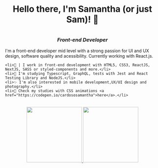 <div align="center">
           <h1>Hello there, I'm Samantha (or just Sam)! 👋<h1>
           <h3><em>Front-end Developer</em></h3>
</div>

<div align="left">
           <p> I'm a front-end developer mid level with a strong passion for UI and UX design, software quality and acessibility. Currently working with React.js. </p>
           
  
    <li>🔭 | I work in front-end development with HTML5, CSS3, ReactJS, NextJS, SASS or styled-components and more.</li>
    <li>🌱 I'm studying Typescript, GraphQL, tests with Jest and React Testing Library and NodeJS.</li>
    <li>✨ I'm also interested in mobile development,UX/UI design and photography.</li>
    <li>🌠 Check my studies with CSS animations <a href="https://codepen.io/cardososamantha">here</a>.</li>
<div>
 
<br/>
  
<div align="center">
  <a href="https://github.com/cardososamantha">
  <img height="180em" src="https://github-readme-stats.vercel.app/api?username=cardososamantha&show_icons=true&theme=radical&include_all_commits=true&count_private=true"/>
  <img height="180em" src="https://github-readme-stats.vercel.app/api/top-langs/?username=cardososamantha&layout=compact&langs_count=7&theme=radical"/>
</div>
